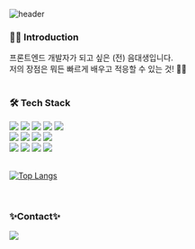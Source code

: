 ![header](https://capsule-render.vercel.app/api?type=waving&height=250&color=gradient&customColorList=12&text=HG%20DEV💎WORLD&fontAlign=62&fontAlignY=45)

<h3 style=>👩‍🔧 Introduction </h3>
프론트엔드 개발자가 되고 싶은 (전) 음대생입니다.<br>
저의 장점은 뭐든 빠르게 배우고 적응할 수 있는 것! 👩‍💻
<br>
<br>
<h3> 🛠 Tech Stack</h3>
<div>
        <img src="https://img.shields.io/badge/HTML5-E34F26?style=flat-square&logo=html5&logoColor=white"/>
        <img src="https://img.shields.io/badge/CSS3-E34F26?style=flat-square&logo=css3&logoColor=white"/>
        <img src="https://img.shields.io/badge/SASS-CC6699?style=flat-square&logo=sass&logoColor=white"/>
        <img src="https://img.shields.io/badge/JavaScript-F7DF1E?style=flat-square&logo=JavaScript&logoColor=white"/>
        <img src="https://img.shields.io/badge/TvpeScript-3178C6?style=flat-square&logo=Typescript&logoColor=white"/>
</div>
<div>
        <img src="https://img.shields.io/badge/React-61DAFB?style=flat-square&logo=React&logoColor=white"/>
        <img src="https://img.shields.io/badge/React--query-FF4154?style=flat-square&logo=React-query&logoColor=white"/>
        <img src="https://img.shields.io/badge/Redux-764ABC?style=flat-square&logo=Redux&logoColor=white"/>
        <img src="https://img.shields.io/badge/Styled--components-DB7093?style=flat-square&logo=Styled-components&logoColor=white"/>
        
</div>
<div>
        <img src="https://img.shields.io/badge/Git-F05032?style=flat-square&logo=Git&logoColor=white"/>
        <img src="https://img.shields.io/badge/GitHub-181717?style=flat-square&logo=GitHub&logoColor=white"/>
        <img src="https://img.shields.io/badge/Figma-F24E1E?style=flat-square&logo=figma&logoColor=white"/>
        <img src="https://img.shields.io/badge/Firebase-FFCA28?style=flat-square&logo=firebase&logoColor=white"/>
</div>
<br>

[![Top Langs](https://github-readme-stats.vercel.app/api/top-langs/?username=HeegyeongJ&layout=donut)](https://github.com/anuraghazra/github-readme-stats)

<br>
<h3>✨Contact✨</h3>
<a href="mailto:gmlrud0409@gmail.com">
        <img src="https://img.shields.io/badge/Gmail-EA4335?style=flat-square&logo=Gmail&logoColor=white"> 
    </a>

<!---
HeegyeongJ/HeegyeongJ is a ✨ special ✨ repository because its `README.md` (this file) appears on your GitHub profile.
You can click the Preview link to take a look at your changes.

